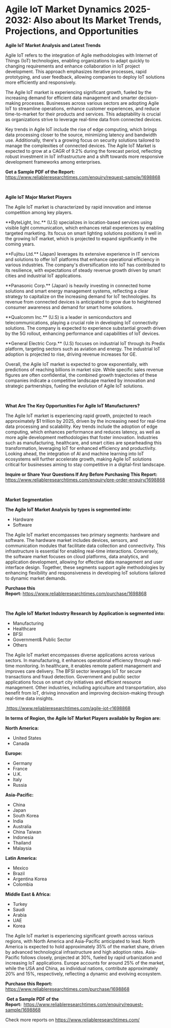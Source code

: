 <p><h1>Agile IoT Market Dynamics 2025-2032: Also about Its Market Trends, Projections, and Opportunities</h1></p><p><strong>Agile IoT Market Analysis and Latest Trends</strong></p>
<p><p>Agile IoT refers to the integration of Agile methodologies with Internet of Things (IoT) technologies, enabling organizations to adapt quickly to changing requirements and enhance collaboration in IoT project development. This approach emphasizes iterative processes, rapid prototyping, and user feedback, allowing companies to deploy IoT solutions more efficiently and responsively.</p><p>The Agile IoT market is experiencing significant growth, fueled by the increasing demand for efficient data management and smarter decision-making processes. Businesses across various sectors are adopting Agile IoT to streamline operations, enhance customer experiences, and reduce time-to-market for their products and services. This adaptability is crucial as organizations strive to leverage real-time data from connected devices.</p><p>Key trends in Agile IoT include the rise of edge computing, which brings data processing closer to the source, minimizing latency and bandwidth use. Additionally, there's a growing focus on security solutions tailored to manage the complexities of connected devices. The Agile IoT Market is expected to grow at a CAGR of 9.2% during the forecast period, reflecting robust investment in IoT infrastructure and a shift towards more responsive development frameworks among enterprises.</p></p>
<p><strong>Get a Sample PDF of the Report:&nbsp;</strong> <a href="https://www.reliableresearchtimes.com/enquiry/request-sample/1698868?utm_campaign=3038&utm_medium=2&utm_source=Github&utm_content=ia&utm_term=10032025&utm_id=agile-iot">https://www.reliableresearchtimes.com/enquiry/request-sample/1698868</a></p>
<p>&nbsp;</p>
<p><strong>Agile IoT Major Market Players</strong></p>
<p><p>The Agile IoT market is characterized by rapid innovation and intense competition among key players. </p><p>**ByteLight, Inc.** (U.S) specializes in location-based services using visible light communication, which enhances retail experiences by enabling targeted marketing. Its focus on smart lighting solutions positions it well in the growing IoT market, which is projected to expand significantly in the coming years.</p><p>**Fujitsu Ltd.** (Japan) leverages its extensive experience in IT services and solutions to offer IoT platforms that enhance operational efficiency in various industries. The company's diversification into IoT has contributed to its resilience, with expectations of steady revenue growth driven by smart cities and industrial IoT applications.</p><p>**Panasonic Corp.** (Japan) is heavily investing in connected home solutions and smart energy management systems, reflecting a clear strategy to capitalize on the increasing demand for IoT technologies. Its revenue from connected devices is anticipated to grow due to heightened consumer awareness and demand for smart home solutions.</p><p>**Qualcomm Inc.** (U.S) is a leader in semiconductors and telecommunications, playing a crucial role in developing IoT connectivity solutions. The company is expected to experience substantial growth driven by the 5G rollout, enhancing performance and capabilities of IoT devices.</p><p>**General Electric Corp.** (U.S) focuses on industrial IoT through its Predix platform, targeting sectors such as aviation and energy. The industrial IoT adoption is projected to rise, driving revenue increases for GE.</p><p>Overall, the Agile IoT market is expected to grow exponentially, with predictions of reaching billions in market size. While specific sales revenue figures are often confidential, the combined growth trajectories of these companies indicate a competitive landscape marked by innovation and strategic partnerships, fueling the evolution of Agile IoT solutions.</p></p>
<p>&nbsp;</p>
<p><strong>What Are The Key Opportunities For Agile IoT Manufacturers?</strong></p>
<p><p>The Agile IoT market is experiencing rapid growth, projected to reach approximately $1 trillion by 2025, driven by the increasing need for real-time data processing and scalability. Key trends include the adoption of edge computing, which enhances performance and reduces latency, as well as more agile development methodologies that foster innovation. Industries such as manufacturing, healthcare, and smart cities are spearheading this transformation, leveraging IoT for enhanced efficiency and productivity. Looking ahead, the integration of AI and machine learning into IoT ecosystems will further accelerate growth, making Agile IoT solutions critical for businesses aiming to stay competitive in a digital-first landscape.</p></p>
<p><strong>Inquire or Share Your Questions If Any Before Purchasing This Report:</strong> <a href="https://www.reliableresearchtimes.com/enquiry/pre-order-enquiry/1698868?utm_campaign=3038&utm_medium=2&utm_source=Github&utm_content=ia&utm_term=10032025&utm_id=agile-iot">https://www.reliableresearchtimes.com/enquiry/pre-order-enquiry/1698868</a></p>
<p>&nbsp;</p>
<p><strong>Market Segmentation</strong></p>
<p><strong>The Agile IoT Market Analysis by types is segmented into:</strong></p>
<p><ul><li>Hardware</li><li>Software</li></ul></p>
<p><p>The Agile IoT market encompasses two primary segments: hardware and software. The hardware market includes devices, sensors, and communication modules that facilitate data collection and connectivity. This infrastructure is essential for enabling real-time interactions. Conversely, the software market focuses on cloud platforms, data analytics, and application development, allowing for effective data management and user interface design. Together, these segments support agile methodologies by enhancing flexibility and responsiveness in developing IoT solutions tailored to dynamic market demands.</p></p>
<p><strong>Purchase this Report:&nbsp;</strong><a href="https://www.reliableresearchtimes.com/purchase/1698868?utm_campaign=3038&utm_medium=2&utm_source=Github&utm_content=ia&utm_term=10032025&utm_id=agile-iot">https://www.reliableresearchtimes.com/purchase/1698868</a></p>
<p>&nbsp;</p>
<p><strong>The Agile IoT Market Industry Research by Application is segmented into:</strong></p>
<p><ul><li>Manufacturing</li><li>Healthcare</li><li>BFSI</li><li>Government& Public Sector</li><li>Others</li></ul></p>
<p><p>The Agile IoT market encompasses diverse applications across various sectors. In manufacturing, it enhances operational efficiency through real-time monitoring. In healthcare, it enables remote patient management and improves care delivery. The BFSI sector leverages IoT for secure transactions and fraud detection. Government and public sector applications focus on smart city initiatives and efficient resource management. Other industries, including agriculture and transportation, also benefit from IoT, driving innovation and improving decision-making through real-time data insights.</p></p>
<p><a href="https://www.reliableresearchtimes.com/agile-iot-r1698868?utm_campaign=3038&utm_medium=2&utm_source=Github&utm_content=ia&utm_term=10032025&utm_id=agile-iot">&nbsp;https://www.reliableresearchtimes.com/agile-iot-r1698868</a></p>
<p><strong>In terms of Region, the Agile IoT Market Players available by Region are:</strong></p>
<p>
    <p> <strong> North America: </strong>
        <ul>
            <li>United States</li>
            <li>Canada</li>
        </ul>
        </p> 
    <p> <strong> Europe: </strong>
        <ul>
            <li>Germany</li>
            <li>France</li>
            <li>U.K.</li>
            <li>Italy</li>
            <li>Russia</li>
        </ul>
        </p> 
    <p> <strong> Asia-Pacific: </strong>
        <ul>
            <li>China</li>
            <li>Japan</li>
            <li>South Korea</li>
            <li>India</li>
            <li>Australia</li>
            <li>China Taiwan</li>
            <li>Indonesia</li>
            <li>Thailand</li>
            <li>Malaysia</li>
        </ul>
        </p> 
    <p> <strong> Latin America: </strong>
        <ul>
            <li>Mexico</li>
            <li>Brazil</li>
            <li>Argentina Korea</li>
            <li>Colombia</li>
        </ul>
        </p> 
    <p> <strong> Middle East & Africa: </strong>
        <ul>
            <li>Turkey</li>
            <li>Saudi</li>
            <li>Arabia</li>
            <li>UAE</li>
            <li>Korea</li>
        </ul>
    </p>
    </p>
<p><p>The Agile IoT market is experiencing significant growth across various regions, with North America and Asia-Pacific anticipated to lead. North America is expected to hold approximately 35% of the market share, driven by advanced technological infrastructure and high adoption rates. Asia-Pacific follows closely, projected at 30%, fueled by rapid urbanization and increasing IoT applications. Europe accounts for around 25% of the market, while the USA and China, as individual nations, contribute approximately 20% and 15%, respectively, reflecting a dynamic and evolving ecosystem.</p></p>
<p><strong>Purchase this Report: </strong><a href="https://www.reliableresearchtimes.com/purchase/1698868?utm_campaign=3038&utm_medium=2&utm_source=Github&utm_content=ia&utm_term=10032025&utm_id=agile-iot">https://www.reliableresearchtimes.com/purchase/1698868</a></p>
<p>&nbsp;<strong>Get a Sample PDF of the Report:&nbsp;&nbsp;</strong><a href="https://www.reliableresearchtimes.com/enquiry/request-sample/1698868?utm_campaign=3038&utm_medium=2&utm_source=Github&utm_content=ia&utm_term=10032025&utm_id=agile-iot">https://www.reliableresearchtimes.com/enquiry/request-sample/1698868</a></p>
<p><strong></strong></p>
<p>Check more reports on <a href="https://www.reliableresearchtimes.com/?utm_campaign=3038&utm_medium=2&utm_source=Github&utm_content=ia&utm_term=10032025&utm_id=agile-iot">https://www.reliableresearchtimes.com/</a></p>